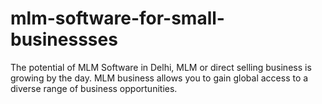 # mlm-software-for-small-businessses
The potential of MLM Software in Delhi, MLM or direct selling business is growing by the day. MLM business allows you to gain global access to a diverse range of business opportunities. 
